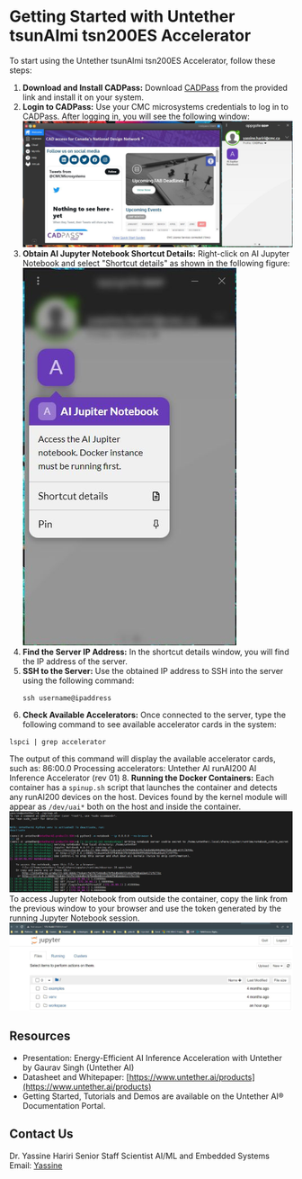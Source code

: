 # Getting Started with Untether tsunAImi tsn200ES Accelerator
To start using the Untether tsunAImi tsn200ES Accelerator, follow these steps:
1. **Download and Install CADPass:**
   Download [CADPass](https://www.cmc.ca/cadpass/) from the provided link and install it on your system.
2. **Login to CADPass:**
   Use your CMC microsystems credentials to log in to CADPass. After logging in, you will see the following window:
   ![Image Alt Text](https://github.com/cmcmicrosystems/Untether-tsunAImi-Accelerator/blob/main/cadpass.JPG)
3. **Obtain AI Jupyter Notebook Shortcut Details:**
   Right-click on AI Jupyter Notebook and select "Shortcut details" as shown in the following figure:
   ![Image Alt Text](https://github.com/cmcmicrosystems/Untether-tsunAImi-Accelerator/blob/main/cadpass1.JPG)
4. **Find the Server IP Address:**
   In the shortcut details window, you will find the IP address of the server.
5. **SSH to the Server:**
   Use the obtained IP address to SSH into the server using the following command:
   ```
   ssh username@ipaddress
   ```
7. **Check Available Accelerators:**
Once connected to the server, type the following command to see available accelerator cards in the system:
  ```
lspci | grep accelerator
```
The output of this command will display the available accelerator cards, such as:
86:00.0 Processing accelerators: Untether AI runAI200 AI Inference Accelerator (rev 01)
8. **Running the Docker Containers:**
Each container has a `spinup.sh` script that launches the container and detects any runAI200 devices on the host. Devices found by the kernel module will appear as `/dev/uai*` both on the host and inside the container.
![Image Alt Text](https://github.com/cmcmicrosystems/Untether-tsunAImi-Accelerator/blob/main/docker.JPG)
To access Jupyter Notebook from outside the container, copy the link from the previous window to your browser and use the token generated by the running Jupyter Notebook session.
![Image Alt Text](https://github.com/cmcmicrosystems/Untether-tsunAImi-Accelerator/blob/main/Jupyter.JPG)
## Resources
- Presentation: Energy-Efficient AI Inference Acceleration with Untether by Gaurav Singh (Untether AI)
- Datasheet and Whitepaper: [https://www.untether.ai/products](https://www.untether.ai/products)
- Getting Started, Tutorials and Demos are available on the Untether AI® Documentation Portal.
## Contact Us
Dr. Yassine Hariri
Senior Staff Scientist
AI/ML and Embedded Systems
Email: [Yassine](mailto:yassine.hariri@example.com)
